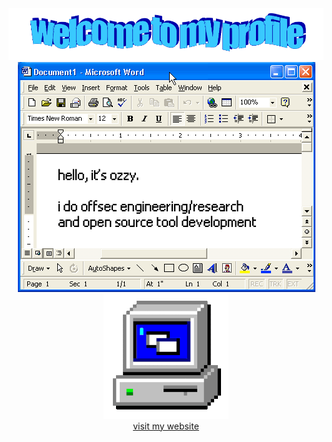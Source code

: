 <div align="center">
  <img src="https://github.com/oz9un/oz9un/blob/main/welcome_wordart" style="max-width: 100%;" alt="welcome wordart" />
</div>


<div align="center">
  <img src="https://github.com/oz9un/oz9un/blob/main/about.png" style="max-width: 100%;" alt="welcome wordart" />
</div>


<div align="center">
<img src="microsoft-computer.gif"/>
  <br>
<a href="https://www.ozgunkultekin.com">visit my website</a>
</div>


